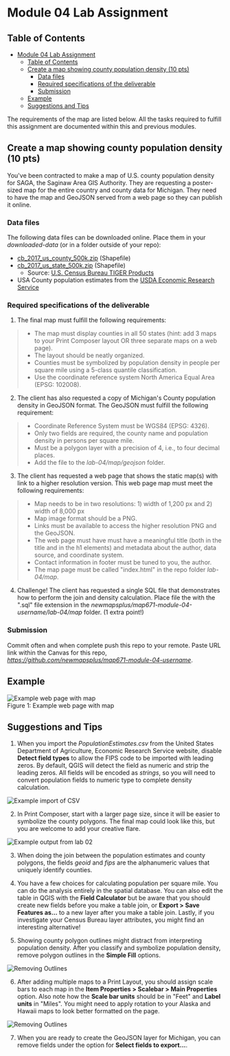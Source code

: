 # Module 04 Lab Assignment

## Table of Contents

<!-- TOC -->

- [Module 04 Lab Assignment](#module-04-lab-assignment)
    - [Table of Contents](#table-of-contents)
    - [Create a map showing county population density (10 pts)](#create-a-map-showing-county-population-density-10-pts)
        - [Data files](#data-files)
        - [Required specifications of the deliverable](#required-specifications-of-the-deliverable)
        - [Submission](#submission)
    - [Example](#example)
    - [Suggestions and Tips](#suggestions-and-tips)

<!-- /TOC -->

The requirements of the map are listed below. All the tasks required to fulfill this assignment are documented within this and previous modules.

## Create a map showing county population density (10 pts)

You've been contracted to make a map of U.S. county population density for SAGA, the Saginaw Area GIS Authority. They are requesting a poster-sized map for the entire country and county data for Michigan. They need to have the map and GeoJSON served from a web page so they can publish it online.

### Data files

The following data files can be downloaded online. Place them in your *downloaded-data* (or in a folder outside of your repo):

* [cb_2017_us_county_500k.zip](https://www2.census.gov/geo/tiger/GENZ2017/shp/cb_2017_us_county_500k.zip) (Shapefile) 
* [cb_2017_us_state_500k.zip](https://www2.census.gov/geo/tiger/GENZ2017/shp/cb_2017_us_state_500k.zip) (Shapefile)
	* Source: [U.S. Census Bureau TIGER Products](https://www.census.gov/geographies/mapping-files/time-series/geo/carto-boundary-file.html)
* USA County population estimates from the [USDA Economic Research Service](https://www.ers.usda.gov/data-products/county-level-data-sets/download-data/)


### Required specifications of the deliverable

1) The final map must fulfill the following requirements:
>* The map must display counties in all 50 states (hint: add 3 maps to your Print Composer layout OR three separate maps on a web page).
>* The layout should be neatly organized.
>* Counties must be symbolized by population density in people per square mile using a 5-class quantile classification.
>* Use the coordinate reference system North America Equal Area (EPSG: 102008).

2) The client has also requested a copy of Michigan's County population density in GeoJSON format. The GeoJSON must fulfill the following requirement:

>* Coordinate Reference System must be WGS84 (EPSG: 4326).
>* Only two fields are required, the county name and population density in persons per square mile.
>* Must be a polygon layer with a precision of 4, i.e., to four decimal places.
>* Add the file to the *lab-04/map/geojson* folder.

3) The client has requested a web page that shows the static map(s) with link to a higher resolution version. This web page map must meet the following requirements:

>* Map needs to be in two resolutions: 1) width of 1,200 px and 2) width of 8,000 px
>* Map image format should be a PNG.
>* Links must be available to access the higher resolution PNG and the GeoJSON.
>* The web page must have must have a meaningful title (both in the title and in the h1 elements) and metadata about the author, data source, and coordinate system.
>* Contact information in footer must be tuned to you, the author.
>* The map page must be called "index.html" in the repo folder *lab-04/map*.

4) Challenge! The client has requested a single SQL file that demonstrates how to perform the join and density calculation. Place file the with the ".sql" file extension in the  _newmapsplus/map671-module-04-username/lab-04/map_ folder. (1 extra point!)

### Submission

Commit often and when complete push this repo to your remote. Paste URL link within the Canvas for this repo, *https://github.com/newmapsplus/map671-module-04-username*.

## Example

![Example web page with map](graphics/example-webpage.png)    
Figure 1: Example web page with map



## Suggestions and Tips

1) When you import the *PopulationEstimates.csv* from the United States Department of Agriculture, Economic Research Service website, disable **Detect field types** to allow the FIPS code to be imported with leading zeros. By default, QGIS will detect the field as numeric and strip the leading zeros. All fields will be encoded as *strings*, so you will need to convert population fields to numeric type to complete density calculation.

![Example import of CSV](graphics/import-csv.png)



2) In Print Composer, start with a larger page size, since it will be easier to symbolize the county polygons. The final map could look like this, but you are welcome to add your creative flare. 

![Example output from lab 02](graphics/US_CountyPopulationDensity_2010.png)


3) When doing the join between the population estimates and county polygons, the fields _geoid_ and _fips_ are the alphanumeric values that uniquely identify counties.

4) You have a few choices for calculating population per square mile. You can do the analysis entirely in the spatial database. You can also edit the table in QGIS with the **Field Calculator** but be aware that you should create new fields before you make a table join, or **Export > Save Features as...** to a new layer after you make a table join. Lastly, if you investigate your Census Bureau layer attributes, you might find an interesting alternative!

5) Showing county polygon outlines might distract from interpreting population density. After you classify and symbolize population density, remove polygon outlines in the **Simple Fill** options.

![Removing Outlines](graphics/qgis-no-outlines.png)

6) After adding multiple maps to a Print Layout, you should assign scale bars to each map in the **Item Properties > Scalebar > Main Properties** option. Also note how the **Scale bar units** should be in "Feet" and **Label units** in "Miles". You might need to apply rotation to your Alaska and Hawaii maps to look better formatted on the page.

![Removing Outlines](graphics/qgis3-scale-bar.png)

7) When you are ready to create the GeoJSON layer for Michigan, you can remove fields under the option for **Select fields to export...**.
